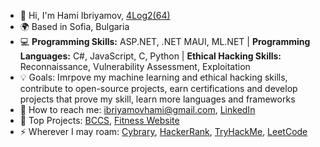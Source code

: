 - 👋 Hi, I'm Hami Ibriyamov, [4Log2(64)](24_years_old)
- 🌍 Based in Sofia, Bulgaria
- 💻 **Programming Skills:** ASP.NET, .NET MAUI, ML.NET | **Programming Languages:** C#, JavaScript, C, Python | **Ethical Hacking Skills:** Reconnaissance, Vulnerability Assessment, Exploitation
- 💡 Goals: Imrpove my machine learning and ethical hacking skills, contribute to open-source projects, earn certifications and develop projects that prove my skill, learn more languages and frameworks
- 💬 How to reach me: [ibriyamovhami@gmail.com](https://mail.google.com/mail/u/ibriyamovhami@gmail.com/#compose), [LinkedIn](https://www.long-url-here.com)
- 🚀 Top Projects: [BCCS](https://github.com/hamii31/BreastCancerClassificationMLM), [Fitness Website](https://github.com/hamii31/LiftingDomeVS)
- ⚡ Wherever I may roam: [Cybrary](https://app.cybrary.it/profile/berzercher), [HackerRank](https://www.hackerrank.com/hamop3108?hr_r=1), [TryHackMe](https://tryhackme.com/p/berzercher), [LeetCode](https://leetcode.com/u/Hamii/)

